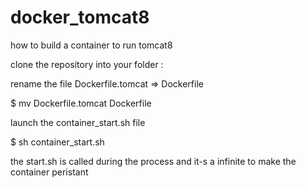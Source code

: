 # docker_tomcat8

how to build a container to run tomcat8

clone the repository into your folder :

rename the file Dockerfile.tomcat => Dockerfile

  $ mv Dockerfile.tomcat Dockerfile

launch the container_start.sh file

  $ sh container_start.sh
  
the start.sh is called during the process and it-s a infinite to make the container peristant


